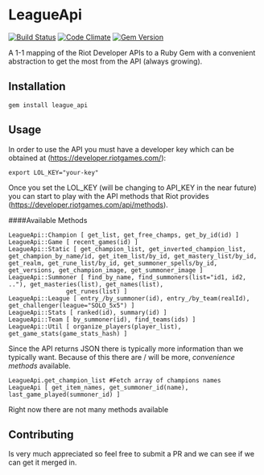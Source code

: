 # LeagueApi

[![Build Status](https://travis-ci.org/DanBradbury/LeagueApi.svg?branch=master)](https://travis-ci.org/DanBradbury/LeagueApi)  [![Code Climate](https://codeclimate.com/github/DanBradbury/LeagueApi.png)](https://codeclimate.com/github/DanBradbury/LeagueApi) [![Gem Version](https://badge.fury.io/rb/league_api.svg)](http://badge.fury.io/rb/league_api)

A 1-1 mapping of the Riot Developer APIs to a Ruby Gem with a convenient abstraction to get the most from the API (always growing).

## Installation

    gem install league_api

## Usage
In order to use the API you must have a developer key which can be obtained at (https://developer.riotgames.com/):
    
    export LOL_KEY="your-key"
	
Once you set the LOL_KEY (will be changing to API_KEY in the near future) you can start to play with the API methods that Riot provides (https://developer.riotgames.com/api/methods). 

####Available Methods

    LeagueApi::Champion [ get_list, get_free_champs, get_by_id(id) ]
    LeagueApi::Game [ recent_games(id) ]
    LeagueApi::Static [ get_champion_list, get_inverted_champion_list, get_champion_by_name/id, get_item_list/by_id, get_mastery_list/by_id, get_realm, get_rune_list/by_id, get_summoner_spells/by_id, get_versions, get_champion_image, get_summoner_image ] 
    LeagueApi::Summoner [ find_by_name, find_summoners(list="id1, id2, .."), get_masteries(list), get_names(list),
                    get_runes(list) ]
    LeagueApi::League [ entry_/by_summoner(id), entry_/by_team(realId), get_challenger(league="SOLO_5x5") ]
    LeagueApi::Stats [ ranked(id), summary(id) ]
    LeagueApi::Team [ by_summoner(id), find_teams(ids) ]
    LeagueApi::Util [ organize_players(player_list), get_game_stats(game_stats_hash) ] 


Since the API returns JSON there is typically more information than we typically want. Because of this there are / will be more, *convenience methods* available. 

    LeagueApi.get_champion_list #Fetch array of champions names 
    LeagueApi [ get_item_names, get_summoner_id(name), last_game_played(summoner_id) ]

Right now there are not many methods available 
## Contributing

Is very much appreciated so feel free to submit a PR and we can see if we can get it merged in. 

